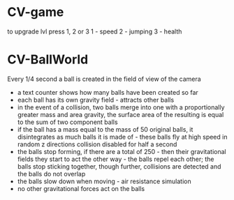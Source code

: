 # CV-game
to upgrade lvl press 1, 2 or 3
1 - speed
2 - jumping
3 - health
# CV-BallWorld
Every 1/4 second a ball is created in the field of view of the camera
- a text counter shows how many balls have been created so far
- each ball has its own gravity field - attracts other balls
- in the event of a collision, two balls merge into one with a proportionally greater mass and area
gravity,
the surface area of the resulting is equal to the sum of two
component balls
- if the ball has a mass equal to the mass of 50 original balls, it disintegrates as much
balls it is made of - these balls fly at high speed in random z directions
collision disabled for half a second
- the balls stop forming, if there are a total of 250 - then their gravitational fields
they start to act the other way - the balls repel each other; the balls stop sticking together, though
further, collisions are detected and the balls do not overlap
- the balls slow down when moving - air resistance simulation
- no other gravitational forces act on the balls
